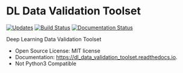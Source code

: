 # DL Data Validation Toolset


[![Updates](https://pyup.io/repos/github/HEP-DL/dl_data_validation_toolset/shield.svg)](https://pyup.io/repos/github/HEP-DL/dl_data_validation_toolset/)
[![Build Status](https://travis-ci.org/HEP-DL/dl_data_validation_toolset.svg?branch=master)](https://travis-ci.org/HEP-DL/dl_data_validation_toolset)
[![Documentation Status](https://readthedocs.org/projects/dl-data-validation-toolset/badge/?version=latest)](http://dl-data-validation-toolset.readthedocs.io/en/latest/?badge=latest)

Deep Learning Data Validation Toolset

* Open Source License: MIT license
* Documentation: https://dl_data_validation_toolset.readthedocs.io.
* Not Python3 Compatible
